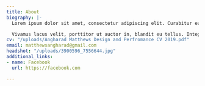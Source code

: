 ```yaml
---
title: About
biography: |-
  Lorem ipsum dolor sit amet, consectetur adipiscing elit. Curabitur eu augue lectus. Duis bibendum vitae nunc vitae scelerisque. Fusce quis pellentesque arcu. Curabitur porta fermentum rhoncus. Duis vulputate sit amet odio sit amet egestas. In efficitur felis laoreet nulla laoreet egestas. Vestibulum ante ipsum primis in faucibus orci luctus et ultrices posuere cubilia Curae; Cras vel libero molestie, pretium odio imperdiet, dictum lacus. Praesent et varius elit. Duis sagittis eget mauris in lacinia. Proin scelerisque et ex nec efficitur. Nunc euismod, eros in condimentum pellentesque, leo magna ornare dui, in iaculis lacus elit vitae nibh. Donec id semper mauris.

  Vivamus lacus velit, porttitor ut auctor in, blandit eu tellus. Integer ultrices, risus at dapibus varius, leo tellus consequat mauris, eget mollis orci sapien vulputate erat. Suspendisse potenti. Vestibulum ante ipsum primis in faucibus orci luctus et ultrices posuere cubilia Curae; Mauris tristique velit eros, in fermentum augue suscipit vitae. Donec ornare viverra dolor sed consequat. Nam arcu neque, aliquet accumsan ipsum id, tincidunt vestibulum ipsum. Aenean fringilla viverra nibh, id fermentum magna dapibus non. Phasellus quis quam semper ex congue vehicula sit amet at arcu. Donec viverra sapien quis placerat ultricies. Fusce sed mollis nisl, sed laoreet quam. Suspendisse potenti. Morbi posuere vestibulum dolor quis rutrum.
cv: "/uploads/Angharad Matthews Design and Perfromance CV 2019.pdf"
email: matthewsangharad@gmail.com
headshot: "/uploads/3900596_7556644.jpg"
additional_links:
- name: Facebook
  url: https://facebook.com

---
```

